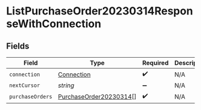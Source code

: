 # ListPurchaseOrder20230314ResponseWithConnection


## Fields

| Field                                                                   | Type                                                                    | Required                                                                | Description                                                             |
| ----------------------------------------------------------------------- | ----------------------------------------------------------------------- | ----------------------------------------------------------------------- | ----------------------------------------------------------------------- |
| `connection`                                                            | [Connection](../../models/shared/connection.md)                         | :heavy_check_mark:                                                      | N/A                                                                     |
| `nextCursor`                                                            | *string*                                                                | :heavy_minus_sign:                                                      | N/A                                                                     |
| `purchaseOrders`                                                        | [PurchaseOrder20230314](../../models/shared/purchaseorder20230314.md)[] | :heavy_check_mark:                                                      | N/A                                                                     |